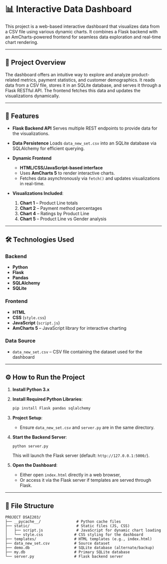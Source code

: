 # 📊 Interactive Data Dashboard

This project is a web-based interactive dashboard that visualizes data from a CSV file using various dynamic charts. It combines a Flask backend with an AmCharts-powered frontend for seamless data exploration and real-time chart rendering.

---

## 🚀 Project Overview

The dashboard offers an intuitive way to explore and analyze product-related metrics, payment statistics, and customer demographics. It reads data from a CSV file, stores it in an SQLite database, and serves it through a Flask RESTful API. The frontend fetches this data and updates the visualizations dynamically.

---

## 🎯 Features

* **Flask Backend API**
  Serves multiple REST endpoints to provide data for the visualizations.

* **Data Persistence**
  Loads `data_new_set.csv` into an SQLite database via SQLAlchemy for efficient querying.

* **Dynamic Frontend**

  * **HTML/CSS/JavaScript-based interface**
  * Uses **AmCharts 5** to render interactive charts.
  * Fetches data asynchronously via `fetch()` and updates visualizations in real-time.

* **Visualizations Included**:

  1. **Chart 1** – Product Line totals
  2. **Chart 2** – Payment method percentages
  3. **Chart 4** – Ratings by Product Line
  4. **Chart 5** – Product Line vs Gender analysis

---

## 🛠️ Technologies Used

### Backend

* **Python**
* **Flask**
* **Pandas**
* **SQLAlchemy**
* **SQLite**

### Frontend

* **HTML**
* **CSS** (`style.css`)
* **JavaScript** (`script.js`)
* **AmCharts 5** – JavaScript library for interactive charting

### Data Source

* `data_new_set.csv` – CSV file containing the dataset used for the dashboard

---

## ⚙️ How to Run the Project

1. **Install Python 3.x**

2. **Install Required Python Libraries**:

   ```bash
   pip install Flask pandas sqlalchemy
   ```

3. **Project Setup**:

   * Ensure `data_new_set.csv` and `server.py` are in the same directory.

4. **Start the Backend Server**:

   ```bash
   python server.py
   ```

   This will launch the Flask server (default: `http://127.0.0.1:5000/`).

5. **Open the Dashboard**:

   * Either open `index.html` directly in a web browser,
   * Or access it via the Flask server if templates are served through Flask.

---

## 📁 File Structure

```
PROJECT DSAI203/
├── __pycache__/                # Python cache files
├── static/                     # Static files (JS, CSS)
│   ├── script.js               # JavaScript for dynamic chart loading
│   └── style.css              # CSS styling for the dashboard
├── templates/                 # HTML templates (e.g., index.html)
├── data_new_set.csv           # Source dataset
├── demo.db                    # SQLite database (alternate/backup)
├── my.db                      # Primary SQLite database
└── server.py                  # Flask backend server


